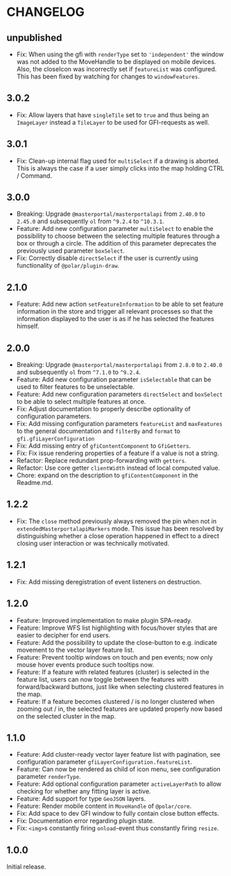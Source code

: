 # CHANGELOG

## unpublished

- Fix: When using the gfi with `renderType` set to `'independent'` the window was not added to the MoveHandle to be displayed on mobile devices. Also, the closeIcon was incorrectly set if `ƒeatureList` was configured. This has been fixed by watching for changes to `windowFeatures`.

## 3.0.2

- Fix: Allow layers that have `singleTile` set to `true` and thus being an `ImageLayer` instead a `TileLayer` to be used for GFI-requests as well.

## 3.0.1

- Fix: Clean-up internal flag used for `multiSelect` if a drawing is aborted. This is always the case if a user simply clicks into the map holding CTRL / Command.

## 3.0.0

- Breaking: Upgrade `@masterportal/masterportalapi` from `2.40.0` to `2.45.0` and subsequently `ol` from `^9.2.4` to `^10.3.1`.
- Feature: Add new configuration parameter `multiSelect` to enable the possibility to choose between the selecting multiple features through a box or through a circle. The addition of this parameter deprecates the previously used parameter `boxSelect`.
- Fix: Correctly disable `directSelect` if the user is currently using functionality of `@polar/plugin-draw`.

## 2.1.0

- Feature: Add new action `setFeatureInformation` to be able to set feature information in the store and trigger all relevant processes so that the information displayed to the user is as if he has selected the features himself.

## 2.0.0

- Breaking: Upgrade `@masterportal/masterportalapi` from `2.8.0` to `2.40.0` and subsequently `ol` from `^7.1.0` to `^9.2.4`.
- Feature: Add new configuration parameter `isSelectable` that can be used to filter features to be unselectable.
- Feature: Add new configuration parameters `directSelect` and `boxSelect` to be able to select multiple features at once.
- Fix: Adjust documentation to properly describe optionality of configuration parameters.
- Fix: Add missing configuration parameters `featureList` and `maxFeatures` to the general documentation and `filterBy` and `format` to `gfi.gfiLayerConfiguration`
- Fix: Add missing entry of `gfiContentComponent` to `GfiGetters`.
- Fix: Fix issue rendering properties of a feature if a value is not a string.
- Refactor: Replace redundant prop-forwarding with `getters`.
- Refactor: Use core getter `clientWidth` instead of local computed value.
- Chore: expand on the description to `gfiContentComponent` in the Readme.md.

## 1.2.2

- Fix: The `close` method previously always removed the pin when not in `extendedMasterportalapiMarkers` mode. This issue has been resolved by distinguishing whether a close operation happened in effect to a direct closing user interaction or was technically motivated.

## 1.2.1

- Fix: Add missing deregistration of event listeners on destruction.

## 1.2.0

- Feature: Improved implementation to make plugin SPA-ready.
- Feature: Improve WFS list highlighting with focus/hover styles that are easier to decipher for end users.
- Feature: Add the possibility to update the close-button to e.g. indicate movement to the vector layer feature list.
- Feature: Prevent tooltip windows on touch and pen events; now only mouse hover events produce such tooltips now.
- Feature: If a feature with related features (cluster) is selected in the feature list, users can now toggle between the features with forward/backward buttons, just like when selecting clustered features in the map.
- Feature: If a feature becomes clustered / is no longer clustered when zooming out / in, the selected features are updated properly now based on the selected cluster in the map.

## 1.1.0

- Feature: Add cluster-ready vector layer feature list with pagination, see configuration parameter `gfiLayerConfiguration.featureList`.
- Feature: Can now be rendered as child of icon menu, see configuration parameter `renderType`.
- Feature: Add optional configuration parameter `activeLayerPath` to allow checking for whether any fitting layer is active.
- Feature: Add support for type `GeoJSON` layers.
- Feature: Render mobile content in `MoveHandle` of `@polar/core`.
- Fix: Add space to dev GFI window to fully contain close button effects.
- Fix: Documentation error regarding plugin state.
- Fix: `<img>`s constantly firing `onload`-event thus constantly firing `resize`.

## 1.0.0

Initial release.

